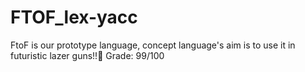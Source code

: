 # FTOF_lex-yacc
FtoF is our prototype language, concept language's aim is to use it in futuristic lazer guns!!🔫
Grade: 99/100
